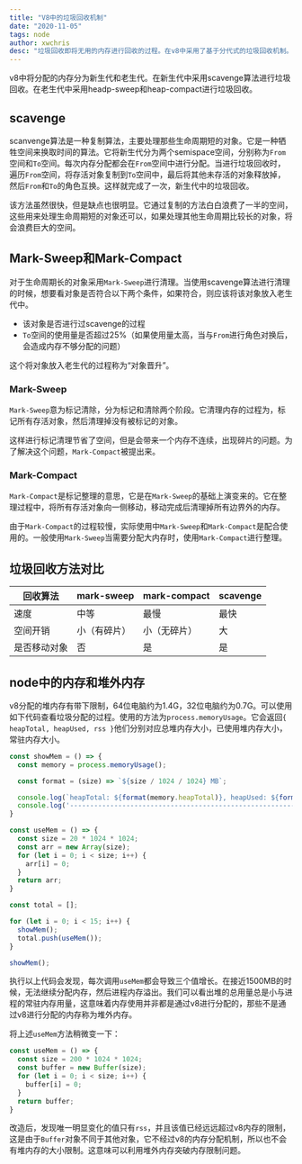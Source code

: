 ```yaml
---
title: "V8中的垃圾回收机制"
date: "2020-11-05"
tags: node
author: xwchris
desc: "垃圾回收即将无用的内存进行回收的过程。在v8中采用了基于分代式的垃圾回收机制。在长期的实践中，人们发现没有一种方法可以一劳永逸的解决所有情况。因为js中的对象生存周期不同。为了更加高效的进行垃圾回收，采用了分代式的垃圾回收机制"
---
```


v8中将分配的内存分为新生代和老生代。在新生代中采用scavenge算法进行垃圾回收。在老生代中采用headp-sweep和heap-compact进行垃圾回收。

## scavenge
scanvenge算法是一种复制算法，主要处理那些生命周期短的对象。它是一种牺牲空间来换取时间的算法。它将新生代分为两个semispace空间，分别称为`From`空间和`To`空间。每次内存分配都会在`From`空间中进行分配。当进行垃圾回收时，遍历`From`空间，将存活对象复制到`To`空间中，最后将其他未存活的对象释放掉，然后`From`和`To`的角色互换。这样就完成了一次，新生代中的垃圾回收。

该方法虽然很快，但是缺点也很明显。它通过复制的方法白白浪费了一半的空间，这些用来处理生命周期短的对象还可以，如果处理其他生命周期比较长的对象，将会浪费巨大的空间。

## Mark-Sweep和Mark-Compact
对于生命周期长的对象采用`Mark-Sweep`进行清理。当使用scavenge算法进行清理的时候，想要看对象是否符合以下两个条件，如果符合，则应该将该对象放入老生代中。

- 该对象是否进行过scavenge的过程
- `To`空间的使用量是否超过25%（如果使用量太高，当与`From`进行角色对换后，会造成内存不够分配的问题）

这个将对象放入老生代的过程称为“对象晋升”。

### Mark-Sweep
`Mark-Sweep`意为标记清除，分为标记和清除两个阶段。它清理内存的过程为，标记所有存活对象，然后清理掉没有被标记的对象。

这样进行标记清理节省了空间，但是会带来一个内存不连续，出现碎片的问题。为了解决这个问题，`Mark-Compact`被提出来。

### Mark-Compact
`Mark-Compact`是标记整理的意思，它是在`Mark-Sweep`的基础上演变来的。它在整理过程中，将所有存活对象向一侧移动，移动完成后清理掉所有边界外的内存。

由于`Mark-Compact`的过程较慢，实际使用中`Mark-Sweep`和`Mark-Compact`是配合使用的。一般使用`Mark-Sweep`当需要分配大内存时，使用`Mark-Compact`进行整理。

## 垃圾回收方法对比

回收算法 | mark-sweep | mark-compact | scavenge
--- | --- | --- | ---
速度 | 中等 | 最慢 | 最快
空间开销 | 小（有碎片） | 小（无碎片） | 大
是否移动对象 | 否 | 是 | 是

## node中的内存和堆外内存
v8分配的堆内存有带下限制，64位电脑约为1.4G，32位电脑约为0.7G。可以使用如下代码查看垃圾分配的过程。使用的方法为`process.memoryUsage`。它会返回`{ heapTotal, heapUsed, rss }`他们分别对应总堆内存大小，已使用堆内存大小，常驻内存大小。
```js
const showMem = () => {
  const memory = process.memoryUsage();

  const format = (size) => `${size / 1024 / 1024} MB`;

  console.log(`heapTotal: ${format(memory.heapTotal)}, heapUsed: ${format(memory.heapUsed)}, rss: ${format(memory.rss)}`);
  console.log('------------------------------------------------------------------------------');
}

const useMem = () => {
  const size = 20 * 1024 * 1024;
  const arr = new Array(size);
  for (let i = 0; i < size; i++) {
    arr[i] = 0;
  }
  return arr;
}

const total = [];

for (let i = 0; i < 15; i++) {
  showMem();
  total.push(useMem());
}

showMem();
```
执行以上代码会发现，每次调用`useMem`都会导致三个值增长。在接近1500MB的时候，无法继续分配内存，然后进程内存溢出。我们可以看出堆的总用量总是小与进程的常驻内存用量，这意味着内存使用并非都是通过v8进行分配的，那些不是通过v8进行分配的内存称为堆外内存。

将上述`useMem`方法稍微变一下：
```js
const useMem = () => {
  const size = 200 * 1024 * 1024;
  const buffer = new Buffer(size);
  for (let i = 0; i < size; i++) {
    buffer[i] = 0;
  }
  return buffer;
}
```
改造后，发现唯一明显变化的值只有`rss`，并且该值已经远远超过v8内存的限制，这是由于`Buffer`对象不同于其他对象，它不经过v8的内存分配机制，所以也不会有堆内存的大小限制。这意味可以利用堆外内存突破内存限制问题。